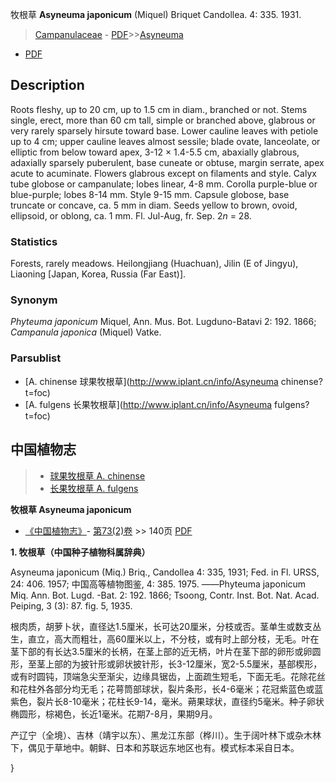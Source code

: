 牧根草 **Asyneuma japonicum** (Miquel) Briquet Candollea. 4: 335. 1931.

> [Campanulaceae](http://www.iplant.cn/info/Campanulaceae?t=foc) - [PDF](http://www.iplant.cn/foc/pdf/Campanulaceae.pdf)>>[Asyneuma](http://www.iplant.cn/info/Asyneuma?t=foc)
 - [PDF](http://www.iplant.cn/foc/pdf/Asyneuma.pdf)

## Description

Roots fleshy, up to 20 cm, up to 1.5 cm in diam., branched or not. Stems single, erect, more than 60 cm tall, simple or branched above, glabrous or very rarely sparsely hirsute toward base. Lower cauline leaves with petiole up to 4 cm; upper cauline leaves almost sessile; blade ovate, lanceolate, or elliptic from below toward apex, 3-12 × 1.4-5.5 cm, abaxially glabrous, adaxially sparsely puberulent, base cuneate or obtuse, margin serrate, apex acute to acuminate. Flowers glabrous except on filaments and style. Calyx tube globose or campanulate; lobes linear, 4-8 mm. Corolla purple-blue or blue-purple; lobes 8-14 mm. Style 9-15 mm. Capsule globose, base truncate or concave, ca. 5 mm in diam. Seeds yellow to brown, ovoid, ellipsoid, or oblong, ca. 1 mm. Fl. Jul-Aug, fr. Sep. 2*n* = 28.

### Statistics
Forests, rarely meadows. Heilongjiang (Huachuan), Jilin (E of Jingyu), Liaoning [Japan, Korea, Russia (Far East)].

### Synonym
*Phyteuma japonicum* Miquel, Ann. Mus. Bot. Lugduno-Batavi 2: 192. 1866; *Campanula japonica* (Miquel) Vatke.

### Parsublist

* [A.  chinense  球果牧根草](http://www.iplant.cn/info/Asyneuma chinense?t=foc)
* [A.  fulgens  长果牧根草](http://www.iplant.cn/info/Asyneuma fulgens?t=foc)

## 中国植物志

> * [球果牧根草  A.  chinense](Asyneuma-chinense-球果牧根草.md)
> * [长果牧根草  A.  fulgens](Asyneuma-fulgens-长果牧根草.md)


**牧根草 Asyneuma japonicum**

* [《中国植物志》](http://www.iplant.cn/frps)- [第73(2)卷](http://www.iplant.cn/frps/vol/73(2)) >> 140页 [PDF](http://www.iplant.cn/frps/pdf/73(2)/140.PDF)


**1. 牧根草（中国种子植物科属辞典）**

Asyneuma japonicum (Miq.) Briq., Candollea 4: 335, 1931; Fed. in Fl. URSS, 24: 406. 1957; 中国高等植物图鉴, 4: 385. 1975. ——Phyteuma japonicum Miq. Ann. Bot. Lugd. -Bat. 2: 192. 1866; Tsoong, Contr. Inst. Bot. Nat. Acad. Peiping, 3 (3): 87. fig. 5, 1935.

根肉质，胡萝卜状，直径达1.5厘米，长可达20厘米，分枝或否。茎单生或数支丛生，直立，高大而粗壮，高60厘米以上，不分枝，或有时上部分枝，无毛。叶在茎下部的有长达3.5厘米的长柄，在茎上部的近无柄，叶片在茎下部的卵形或卵圆形，至茎上部的为披针形或卵状披针形，长3-12厘米，宽2-5.5厘米，基部楔形，或有时圆钝，顶端急尖至渐尖，边缘具锯齿，上面疏生短毛，下面无毛。花除花丝和花柱外各部分均无毛；花萼筒部球状，裂片条形，长4-6毫米；花冠紫蓝色或蓝紫色，裂片长8-10毫米；花柱长9-14，毫米。蒴果球状，直径约5毫米。种子卵状椭圆形，棕褐色，长近1毫米。花期7-8月，果期9月。

产辽宁（全境）、吉林（靖宇以东）、黑龙江东部（桦川）。生于阔叶林下或杂木林下，偶见于草地中。朝鲜、日本和苏联远东地区也有。模式标本采自日本。

}